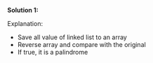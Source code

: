 ​**Solution 1:**

Explanation:
- Save all value of linked list to an array
- Reverse array and compare with the original
- If true, it is a palindrome
